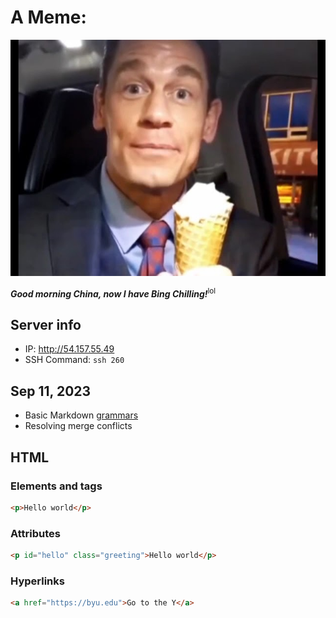 # A Meme:
![John Cena holding an ice cream.](/assets/memes/bing_chilling.jpg)


***Good morning China, now I have Bing Chilling!***<sup>lol</sup>


## Server info
- IP: http://54.157.55.49
- SSH Command: `ssh 260`

## Sep 11, 2023
- Basic Markdown [grammars](https://docs.github.com/en/get-started/writing-on-github/getting-started-with-writing-and-formatting-on-github/basic-writing-and-formatting-syntax)
- Resolving merge conflicts

## HTML
### Elements and tags
```html
<p>Hello world</p>
```
### Attributes
```html
<p id="hello" class="greeting">Hello world</p>
```
### Hyperlinks
```html
<a href="https://byu.edu">Go to the Y</a>
```
